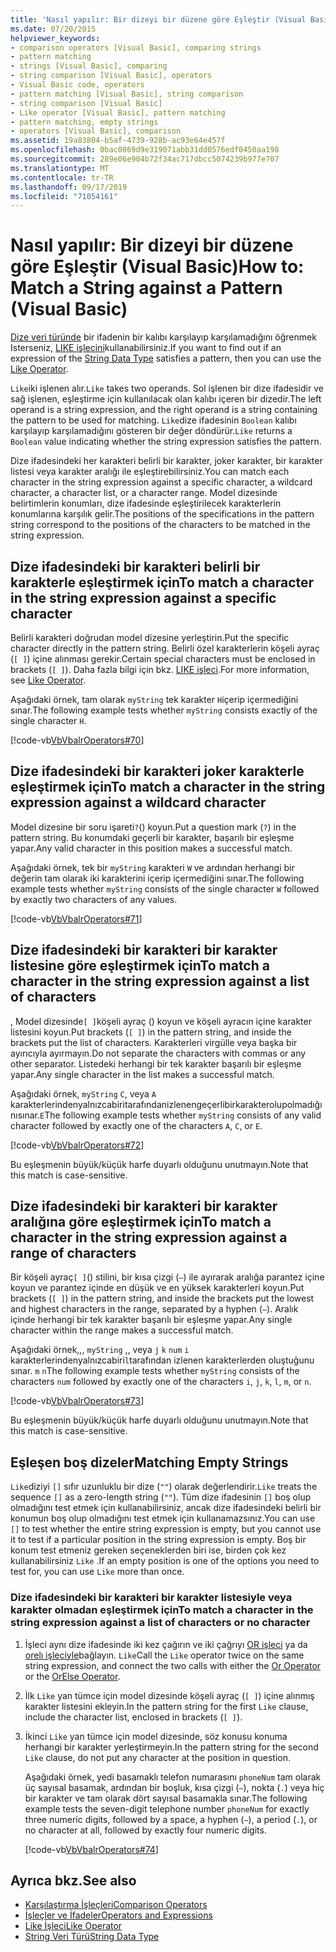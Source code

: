 ```yaml
---
title: 'Nasıl yapılır: Bir dizeyi bir düzene göre Eşleştir (Visual Basic)'
ms.date: 07/20/2015
helpviewer_keywords:
- comparison operators [Visual Basic], comparing strings
- pattern matching
- strings [Visual Basic], comparing
- string comparison [Visual Basic], operators
- Visual Basic code, operators
- pattern matching [Visual Basic], string comparison
- string comparison [Visual Basic]
- Like operator [Visual Basic], pattern matching
- pattern matching, empty strings
- operators [Visual Basic], comparison
ms.assetid: 19a83804-b5af-4739-928b-ac93e64e457f
ms.openlocfilehash: 0bac0869d9e319071abb31dd0576edf0450aa198
ms.sourcegitcommit: 289e06e904b72f34ac717dbcc5074239b977e707
ms.translationtype: MT
ms.contentlocale: tr-TR
ms.lasthandoff: 09/17/2019
ms.locfileid: "71054161"
---
```

# <a name="how-to-match-a-string-against-a-pattern-visual-basic"></a><span data-ttu-id="9a78e-102">Nasıl yapılır: Bir dizeyi bir düzene göre Eşleştir (Visual Basic)</span><span class="sxs-lookup"><span data-stu-id="9a78e-102">How to: Match a String against a Pattern (Visual Basic)</span></span>

<span data-ttu-id="9a78e-103">[Dize veri türünde](../../../../visual-basic/language-reference/data-types/string-data-type.md) bir ifadenin bir kalıbı karşılayıp karşılamadığını öğrenmek Isterseniz, [LIKE işlecini](../../../../visual-basic/language-reference/operators/like-operator.md)kullanabilirsiniz.</span><span class="sxs-lookup"><span data-stu-id="9a78e-103">If you want to find out if an expression of the [String Data Type](../../../../visual-basic/language-reference/data-types/string-data-type.md) satisfies a pattern, then you can use the [Like Operator](../../../../visual-basic/language-reference/operators/like-operator.md).</span></span>

<span data-ttu-id="9a78e-104">`Like`iki işlenen alır.</span><span class="sxs-lookup"><span data-stu-id="9a78e-104">`Like` takes two operands.</span></span> <span data-ttu-id="9a78e-105">Sol işlenen bir dize ifadesidir ve sağ işlenen, eşleştirme için kullanılacak olan kalıbı içeren bir dizedir.</span><span class="sxs-lookup"><span data-stu-id="9a78e-105">The left operand is a string expression, and the right operand is a string containing the pattern to be used for matching.</span></span> <span data-ttu-id="9a78e-106">`Like`dize ifadesinin `Boolean` kalıbı karşılayıp karşılamadığını gösteren bir değer döndürür.</span><span class="sxs-lookup"><span data-stu-id="9a78e-106">`Like` returns a `Boolean` value indicating whether the string expression satisfies the pattern.</span></span>

<span data-ttu-id="9a78e-107">Dize ifadesindeki her karakteri belirli bir karakter, joker karakter, bir karakter listesi veya karakter aralığı ile eşleştirebilirsiniz.</span><span class="sxs-lookup"><span data-stu-id="9a78e-107">You can match each character in the string expression against a specific character, a wildcard character, a character list, or a character range.</span></span> <span data-ttu-id="9a78e-108">Model dizesinde belirtimlerin konumları, dize ifadesinde eşleştirilecek karakterlerin konumlarına karşılık gelir.</span><span class="sxs-lookup"><span data-stu-id="9a78e-108">The positions of the specifications in the pattern string correspond to the positions of the characters to be matched in the string expression.</span></span>

## <a name="to-match-a-character-in-the-string-expression-against-a-specific-character"></a><span data-ttu-id="9a78e-109">Dize ifadesindeki bir karakteri belirli bir karakterle eşleştirmek için</span><span class="sxs-lookup"><span data-stu-id="9a78e-109">To match a character in the string expression against a specific character</span></span>

<span data-ttu-id="9a78e-110">Belirli karakteri doğrudan model dizesine yerleştirin.</span><span class="sxs-lookup"><span data-stu-id="9a78e-110">Put the specific character directly in the pattern string.</span></span> <span data-ttu-id="9a78e-111">Belirli özel karakterlerin köşeli ayraç (`[ ]`) içine alınması gerekir.</span><span class="sxs-lookup"><span data-stu-id="9a78e-111">Certain special characters must be enclosed in brackets (`[ ]`).</span></span> <span data-ttu-id="9a78e-112">Daha fazla bilgi için bkz. [LIKE işleci](../../../../visual-basic/language-reference/operators/like-operator.md).</span><span class="sxs-lookup"><span data-stu-id="9a78e-112">For more information, see [Like Operator](../../../../visual-basic/language-reference/operators/like-operator.md).</span></span>

<span data-ttu-id="9a78e-113">Aşağıdaki örnek, tam olarak `myString` tek karakter `H`içerip içermediğini sınar.</span><span class="sxs-lookup"><span data-stu-id="9a78e-113">The following example tests whether `myString` consists exactly of the single character `H`.</span></span>

[!code-vb[VbVbalrOperators#70](~/samples/snippets/visualbasic/VS_Snippets_VBCSharp/VbVbalrOperators/VB/Class1.vb#70)]

## <a name="to-match-a-character-in-the-string-expression-against-a-wildcard-character"></a><span data-ttu-id="9a78e-114">Dize ifadesindeki bir karakteri joker karakterle eşleştirmek için</span><span class="sxs-lookup"><span data-stu-id="9a78e-114">To match a character in the string expression against a wildcard character</span></span>

<span data-ttu-id="9a78e-115">Model dizesine bir soru işareti`?`() koyun.</span><span class="sxs-lookup"><span data-stu-id="9a78e-115">Put a question mark (`?`) in the pattern string.</span></span> <span data-ttu-id="9a78e-116">Bu konumdaki geçerli bir karakter, başarılı bir eşleşme yapar.</span><span class="sxs-lookup"><span data-stu-id="9a78e-116">Any valid character in this position makes a successful match.</span></span>

<span data-ttu-id="9a78e-117">Aşağıdaki örnek, tek bir `myString` karakteri `W` ve ardından herhangi bir değerin tam olarak iki karakterini içerip içermediğini sınar.</span><span class="sxs-lookup"><span data-stu-id="9a78e-117">The following example tests whether `myString` consists of the single character `W` followed by exactly two characters of any values.</span></span>

[!code-vb[VbVbalrOperators#71](~/samples/snippets/visualbasic/VS_Snippets_VBCSharp/VbVbalrOperators/VB/Class1.vb#71)]

## <a name="to-match-a-character-in-the-string-expression-against-a-list-of-characters"></a><span data-ttu-id="9a78e-118">Dize ifadesindeki bir karakteri bir karakter listesine göre eşleştirmek için</span><span class="sxs-lookup"><span data-stu-id="9a78e-118">To match a character in the string expression against a list of characters</span></span>

<span data-ttu-id="9a78e-119">, Model dizesinde`[ ]`köşeli ayraç () koyun ve köşeli ayracın içine karakter listesini koyun.</span><span class="sxs-lookup"><span data-stu-id="9a78e-119">Put brackets (`[ ]`) in the pattern string, and inside the brackets put the list of characters.</span></span> <span data-ttu-id="9a78e-120">Karakterleri virgülle veya başka bir ayırıcıyla ayırmayın.</span><span class="sxs-lookup"><span data-stu-id="9a78e-120">Do not separate the characters with commas or any other separator.</span></span> <span data-ttu-id="9a78e-121">Listedeki herhangi bir tek karakter başarılı bir eşleşme yapar.</span><span class="sxs-lookup"><span data-stu-id="9a78e-121">Any single character in the list makes a successful match.</span></span>

<span data-ttu-id="9a78e-122">Aşağıdaki örnek, `myString` `C`, veya `A` karakterlerindenyalnızcabiritarafındanizlenengeçerlibirkarakterolupolmadığınısınar.`E`</span><span class="sxs-lookup"><span data-stu-id="9a78e-122">The following example tests whether `myString` consists of any valid character followed by exactly one of the characters `A`, `C`, or `E`.</span></span>

[!code-vb[VbVbalrOperators#72](~/samples/snippets/visualbasic/VS_Snippets_VBCSharp/VbVbalrOperators/VB/Class1.vb#72)]

<span data-ttu-id="9a78e-123">Bu eşleşmenin büyük/küçük harfe duyarlı olduğunu unutmayın.</span><span class="sxs-lookup"><span data-stu-id="9a78e-123">Note that this match is case-sensitive.</span></span>

## <a name="to-match-a-character-in-the-string-expression-against-a-range-of-characters"></a><span data-ttu-id="9a78e-124">Dize ifadesindeki bir karakteri bir karakter aralığına göre eşleştirmek için</span><span class="sxs-lookup"><span data-stu-id="9a78e-124">To match a character in the string expression against a range of characters</span></span>

<span data-ttu-id="9a78e-125">Bir köşeli ayraç`[ ]`() stilini, bir kısa çizgi (`–`) ile ayırarak aralığa parantez içine koyun ve parantez içinde en düşük ve en yüksek karakterleri koyun.</span><span class="sxs-lookup"><span data-stu-id="9a78e-125">Put brackets (`[ ]`) in the pattern string, and inside the brackets put the lowest and highest characters in the range, separated by a hyphen (`–`).</span></span> <span data-ttu-id="9a78e-126">Aralık içinde herhangi bir tek karakter başarılı bir eşleşme yapar.</span><span class="sxs-lookup"><span data-stu-id="9a78e-126">Any single character within the range makes a successful match.</span></span>

<span data-ttu-id="9a78e-127">Aşağıdaki örnek,,, `myString` ,, veya `j` `k` `num` `i` karakterlerindenyalnızcabiri`l`tarafından izlenen karakterlerden oluştuğunu sınar. `m` `n`</span><span class="sxs-lookup"><span data-stu-id="9a78e-127">The following example tests whether `myString` consists of the characters `num` followed by exactly one of the characters `i`, `j`, `k`, `l`, `m`, or `n`.</span></span>

[!code-vb[VbVbalrOperators#73](~/samples/snippets/visualbasic/VS_Snippets_VBCSharp/VbVbalrOperators/VB/Class1.vb#73)]

<span data-ttu-id="9a78e-128">Bu eşleşmenin büyük/küçük harfe duyarlı olduğunu unutmayın.</span><span class="sxs-lookup"><span data-stu-id="9a78e-128">Note that this match is case-sensitive.</span></span>

## <a name="matching-empty-strings"></a><span data-ttu-id="9a78e-129">Eşleşen boş dizeler</span><span class="sxs-lookup"><span data-stu-id="9a78e-129">Matching Empty Strings</span></span>

<span data-ttu-id="9a78e-130">`Like`diziyi `[]` sıfır uzunluklu bir dize (`""`) olarak değerlendirir.</span><span class="sxs-lookup"><span data-stu-id="9a78e-130">`Like` treats the sequence `[]` as a zero-length string (`""`).</span></span> <span data-ttu-id="9a78e-131">Tüm dize ifadesinin `[]` boş olup olmadığını test etmek için kullanabilirsiniz, ancak dize ifadesindeki belirli bir konumun boş olup olmadığını test etmek için kullanamazsınız.</span><span class="sxs-lookup"><span data-stu-id="9a78e-131">You can use `[]` to test whether the entire string expression is empty, but you cannot use it to test if a particular position in the string expression is empty.</span></span> <span data-ttu-id="9a78e-132">Boş bir konum test etmeniz gereken seçeneklerden biri ise, birden çok kez kullanabilirsiniz `Like` .</span><span class="sxs-lookup"><span data-stu-id="9a78e-132">If an empty position is one of the options you need to test for, you can use `Like` more than once.</span></span>

### <a name="to-match-a-character-in-the-string-expression-against-a-list-of-characters-or-no-character"></a><span data-ttu-id="9a78e-133">Dize ifadesindeki bir karakteri bir karakter listesiyle veya karakter olmadan eşleştirmek için</span><span class="sxs-lookup"><span data-stu-id="9a78e-133">To match a character in the string expression against a list of characters or no character</span></span>

1. <span data-ttu-id="9a78e-134">İşleci aynı dize ifadesinde iki kez çağırın ve iki çağrıyı [OR işleci](../../../../visual-basic/language-reference/operators/or-operator.md) ya da [orelı işleciyle](../../../../visual-basic/language-reference/operators/orelse-operator.md)bağlayın. `Like`</span><span class="sxs-lookup"><span data-stu-id="9a78e-134">Call the `Like` operator twice on the same string expression, and connect the two calls with either the [Or Operator](../../../../visual-basic/language-reference/operators/or-operator.md) or the [OrElse Operator](../../../../visual-basic/language-reference/operators/orelse-operator.md).</span></span>

2. <span data-ttu-id="9a78e-135">İlk `Like` yan tümce için model dizesinde köşeli ayraç (`[ ]`) içine alınmış karakter listesini ekleyin.</span><span class="sxs-lookup"><span data-stu-id="9a78e-135">In the pattern string for the first `Like` clause, include the character list, enclosed in brackets (`[ ]`).</span></span>

3. <span data-ttu-id="9a78e-136">İkinci `Like` yan tümce için model dizesinde, söz konusu konuma herhangi bir karakter yerleştirmeyin.</span><span class="sxs-lookup"><span data-stu-id="9a78e-136">In the pattern string for the second `Like` clause, do not put any character at the position in question.</span></span>

    <span data-ttu-id="9a78e-137">Aşağıdaki örnek, yedi basamaklı telefon numarasını `phoneNum` tam olarak üç sayısal basamak, ardından bir boşluk, kısa çizgi (`–`), nokta (`.`) veya hiç bir karakter ve tam olarak dört sayısal basamakla sınar.</span><span class="sxs-lookup"><span data-stu-id="9a78e-137">The following example tests the seven-digit telephone number `phoneNum` for exactly three numeric digits, followed by a space, a hyphen (`–`), a period (`.`), or no character at all, followed by exactly four numeric digits.</span></span>

    [!code-vb[VbVbalrOperators#74](~/samples/snippets/visualbasic/VS_Snippets_VBCSharp/VbVbalrOperators/VB/Class1.vb#74)]

## <a name="see-also"></a><span data-ttu-id="9a78e-138">Ayrıca bkz.</span><span class="sxs-lookup"><span data-stu-id="9a78e-138">See also</span></span>

- [<span data-ttu-id="9a78e-139">Karşılaştırma İşleçleri</span><span class="sxs-lookup"><span data-stu-id="9a78e-139">Comparison Operators</span></span>](../../../../visual-basic/language-reference/operators/comparison-operators.md)
- [<span data-ttu-id="9a78e-140">İşleçler ve İfadeler</span><span class="sxs-lookup"><span data-stu-id="9a78e-140">Operators and Expressions</span></span>](../../../../visual-basic/programming-guide/language-features/operators-and-expressions/index.md)
- [<span data-ttu-id="9a78e-141">Like İşleci</span><span class="sxs-lookup"><span data-stu-id="9a78e-141">Like Operator</span></span>](../../../../visual-basic/language-reference/operators/like-operator.md)
- [<span data-ttu-id="9a78e-142">String Veri Türü</span><span class="sxs-lookup"><span data-stu-id="9a78e-142">String Data Type</span></span>](../../../../visual-basic/language-reference/data-types/string-data-type.md)
